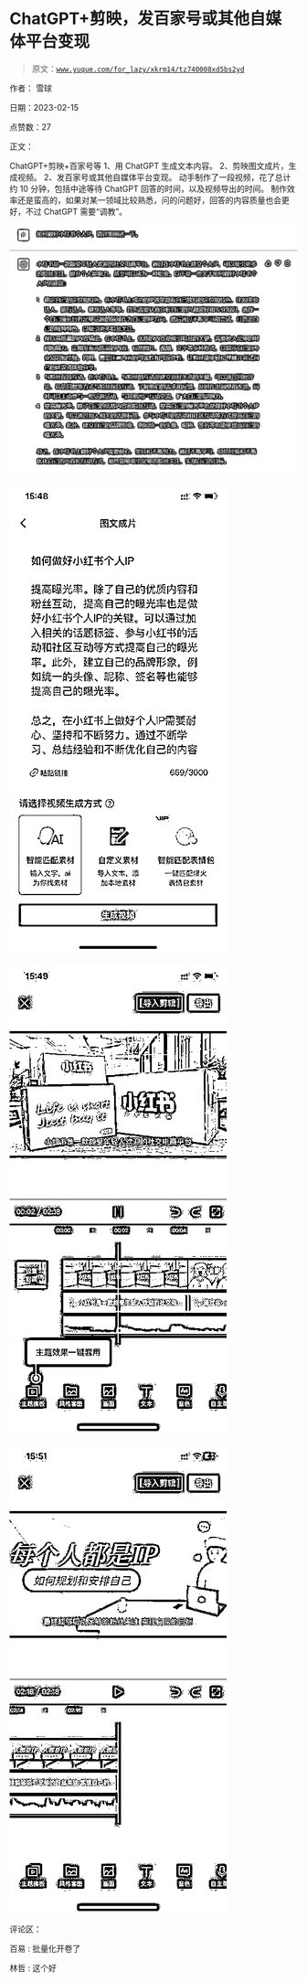 # ChatGPT+剪映，发百家号或其他自媒体平台变现

> 原文：[`www.yuque.com/for_lazy/xkrm14/tz740008xd5bs2yd`](https://www.yuque.com/for_lazy/xkrm14/tz740008xd5bs2yd)

作者： 雪球

日期：2023-02-15

点赞数：27

正文：

ChatGPT+剪映+百家号等 1、用 ChatGPT 生成文本内容。 2、剪映图文成片，生成视频。 2、发百家号或其他自媒体平台变现。 动手制作了一段视频，花了总计约 10 分钟，包括中途等待 ChatGPT 回答的时间，以及视频导出的时间。 制作效率还是蛮高的，如果对某一领域比较熟悉，问的问题好，回答的内容质量也会更好，不过 ChatGPT 需要“调教”。

![](img/343b03ea658c27ec4694934b7dcc47a4.png)

![](img/4d6a8f8e622d7876a9e673388e1dbb34.png)

![](img/c14c91caf98dfe7ef80723558dea8c95.png)

![](img/682e735fb9a23b14d7717b1c1666907a.png)

评论区：

百易 : 批量化开卷了

林哲 : 这个好



